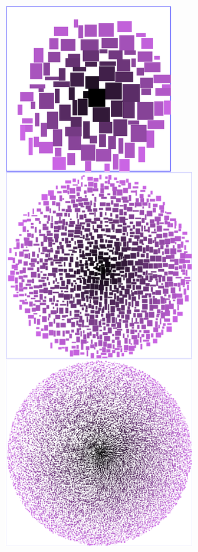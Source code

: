 ![Image alt](https://github.com/GH2OOST/tdd/blob/master/cs/TagsCloudVisualization/cloud1.bmp)
![Image alt](https://github.com/GH2OOST/tdd/blob/master/cs/TagsCloudVisualization/cloud2.bmp)
![Image alt](https://github.com/GH2OOST/tdd/blob/master/cs/TagsCloudVisualization/cloud3.bmp)
